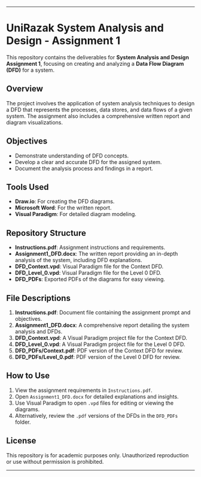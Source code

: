 
---

# UniRazak System Analysis and Design - Assignment 1

This repository contains the deliverables for **System Analysis and Design Assignment 1**, focusing on creating and analyzing a **Data Flow Diagram (DFD)** for a system.

## Overview
The project involves the application of system analysis techniques to design a DFD that represents the processes, data stores, and data flows of a given system. The assignment also includes a comprehensive written report and diagram visualizations.

## Objectives
- Demonstrate understanding of DFD concepts.
- Develop a clear and accurate DFD for the assigned system.
- Document the analysis process and findings in a report.

## Tools Used
- **Draw.io**: For creating the DFD diagrams.
- **Microsoft Word**: For the written report.
- **Visual Paradigm**: For detailed diagram modeling.

## Repository Structure
- **Instructions.pdf**: Assignment instructions and requirements.
- **Assignment1_DFD.docx**: The written report providing an in-depth analysis of the system, including DFD explanations.
- **DFD_Context.vpd**: Visual Paradigm file for the Context DFD.
- **DFD_Level_0.vpd**: Visual Paradigm file for the Level 0 DFD.
- **DFD_PDFs**: Exported PDFs of the diagrams for easy viewing.

## File Descriptions
1. **Instructions.pdf**: Document file containing the assignment prompt and objectives.
2. **Assignment1_DFD.docx**: A comprehensive report detailing the system analysis and DFDs.
3. **DFD_Context.vpd**: A Visual Paradigm project file for the Context DFD.
4. **DFD_Level_0.vpd**: A Visual Paradigm project file for the Level 0 DFD.
5. **DFD_PDFs/Context.pdf**: PDF version of the Context DFD for review.
6. **DFD_PDFs/Level_0.pdf**: PDF version of the Level 0 DFD for review.

## How to Use
1. View the assignment requirements in `Instructions.pdf`.
2. Open `Assignment1_DFD.docx` for detailed explanations and insights.
3. Use Visual Paradigm to open `.vpd` files for editing or viewing the diagrams.
4. Alternatively, review the `.pdf` versions of the DFDs in the `DFD_PDFs` folder.

## License
This repository is for academic purposes only. Unauthorized reproduction or use without permission is prohibited.

---
